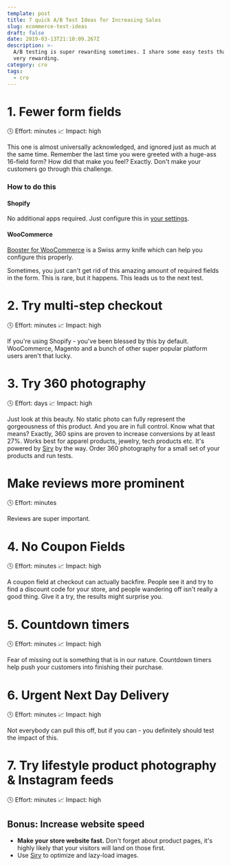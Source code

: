 ```yaml
---
template: post
title: 7 quick A/B Test Ideas for Increasing Sales
slug: ecommerce-test-ideas
draft: false
date: 2019-03-13T21:10:09.267Z
description: >-
  A/B testing is super rewarding sometimes. I share some easy tests that can be
  very rewarding.
category: cro
tags:
  - cro
---
```

# 1. Fewer form fields
🕓 Effort: minutes
📈 Impact: high

This one is almost universally acknowledged, and ignored just as much at the same time. 
Remember the last time you were greeted with a huge-ass 16-field form? 
How did that make you feel? 
Exactly. Don't make your customers go through this challenge.

### How to do this
#### Shopify
No additional apps required. Just configure this in [your settings](https://help.shopify.com/manual/sell-online/checkout-settings/checkout-form-options).

#### WooCommerce
[Booster for WooCommerce](https://booster.io/) is a Swiss army knife which can help you configure this properly.

Sometimes, you just can't get rid of this amazing amount of required fields in the form. This is rare, but it happens. 
This leads us to the next test.
# 2. Try multi-step checkout
🕓 Effort: minutes
📈 Impact: high

If you're using Shopify - you've been blessed by this by default. 
WooCommerce, Magento and a bunch of other super popular platform users aren't that lucky. 

# 3. Try 360 photography
🕓 Effort: days
📈 Impact: high

<div class="Sirv" style="margin:0 auto;" data-src="https://demo.sirv.com/DiamondRing/DiamondRing.spin"></div>

Just look at this beauty. No static photo can fully represent the gorgeousness of this product. And you are in full control. Know what that means? Exactly, 360 spins are proven to increase conversions by at least 27%. Works best for apparel products, jewelry, tech products etc. 
It's powered by <a href="https://sirv.com">Sirv</a> by the way.
Order 360 photography for a small set of your products and run tests.

# Make reviews more prominent
🕓 Effort: minutes

Reviews are super important. 

# 4. No Coupon Fields
🕓 Effort: minutes
📈 Impact: high

A coupon field at checkout can actually backfire. People see it and try to find a discount code for your store, and people wandering off isn't really a good thing. Give it a try, the results might surprise you. 

# 5. Countdown timers
🕓 Effort: minutes
📈 Impact: high

Fear of missing out is something that is in our nature. Countdown timers help push your customers into finishing their purchase. 


# 6. Urgent Next Day Delivery
🕓 Effort: minutes
📈 Impact: high

Not everybody can pull this off, but if you can - you definitely should test the impact of this.

# 7. Try lifestyle product photography & Instagram feeds
🕓 Effort: minutes
📈 Impact: high


## Bonus: Increase website speed
- **Make your store website fast.** Don't forget about product pages, it's highly likely that your visitors will land on those first.
- Use [Sirv](https://sirv.com/?utm_source=varyvoda.com) to optimize and lazy-load images.
